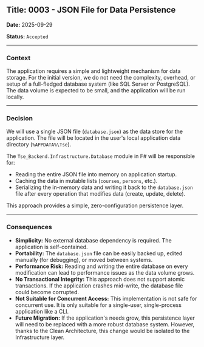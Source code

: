 ## **Title: 0003 - JSON File for Data Persistence**

**Date:** 2025-09-29

**Status:** `Accepted`

---

### **Context**

The application requires a simple and lightweight mechanism for data storage. For the initial version, we do not need the complexity, overhead, or setup of a full-fledged database system (like SQL Server or PostgreSQL). The data volume is expected to be small, and the application will be run locally.

---

### **Decision**

We will use a single JSON file (`database.json`) as the data store for the application. The file will be located in the user's local application data directory (`%APPDATA%\Tse`).

The `Tse_Backend.Infrastructure.Database` module in F# will be responsible for:

- Reading the entire JSON file into memory on application startup.
- Caching the data in mutable lists (`courses`, `persons`, etc.).
- Serializing the in-memory data and writing it back to the `database.json` file after every operation that modifies data (create, update, delete).

This approach provides a simple, zero-configuration persistence layer.

---

### **Consequences**

- **Simplicity:** No external database dependency is required. The application is self-contained.
- **Portability:** The `database.json` file can be easily backed up, edited manually (for debugging), or moved between systems.
- **Performance Risk:** Reading and writing the entire database on every modification can lead to performance issues as the data volume grows.
- **No Transactional Integrity:** This approach does not support atomic transactions. If the application crashes mid-write, the database file could become corrupted.
- **Not Suitable for Concurrent Access:** This implementation is not safe for concurrent use. It is only suitable for a single-user, single-process application like a CLI.
- **Future Migration:** If the application's needs grow, this persistence layer will need to be replaced with a more robust database system. However, thanks to the Clean Architecture, this change would be isolated to the Infrastructure layer.
